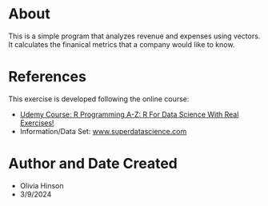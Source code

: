 # About
This is a simple program that analyzes revenue and expenses using vectors. It calculates the finanical metrics that a company would like to know. 

# References
This exercise is developed following the online course: 

- [Udemy Course: R Programming A-Z: R For Data Science With Real Exercises!](https://www.udemy.com/course/r-programming/?kw=R+programming&src=sac&couponCode=LETSLEARNNOWPP)
- Information/Data Set: www.superdatascience.com
  
# Author and Date Created
- Olivia Hinson
- 3/9/2024
